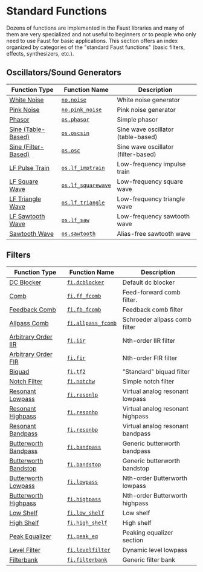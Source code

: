 # Standard Functions

Dozens of functions are implemented in the Faust libraries and many of them are very specialized and not useful to beginners or to people who only need to use Faust for basic applications. This section offers an index organized by categories of the "standard Faust functions" (basic filters, effects, synthesizers, etc.).

## Oscillators/Sound Generators

<div class="table-begin"></div>

Function Type | Function Name | Description
--- | --- | ---
[White Noise](#noise) | [`no.`](#noise.lib)[`noise`](#noise) | White noise generator
[Pink Noise](#pink_noise) | [`no.`](#noise.lib)[`pink_noise`](#pink_noise) | Pink noise generator
[Phasor](#phasor) | [`os.`](#miscoscillator.lib)[`phasor`](#phasor) | Simple phasor
[Sine (Table-Based)](#oscsin) | [`os.`](#miscoscillator.lib)[`oscsin`](#oscsin) | Sine wave oscillator (table-based)
[Sine (Filter-Based)](#osc) | [`os.`](#miscoscillator.lib)[`osc`](#osc) | Sine wave oscillator (filter-based)
[LF Pulse Train](#lf_imptrain) | [`os.`](#miscoscillator.lib)[`lf_imptrain`](#lf_imptrain) | Low-frequency impulse train
[LF Square Wave](#lf_squarewave) | [`os.`](#miscoscillator.lib)[`lf_squarewave`](#lf_squarewave) | Low-frequency square wave
[LF Triangle Wave](#lf_triangle) | [`os.`](#miscoscillator.lib)[`lf_triangle`](#lf_triangle) | Low-frequency triangle wave
[LF Sawtooth Wave](#lf_saw) | [`os.`](#miscoscillator.lib)[`lf_saw`](#lf_saw) | Low-frequency sawtooth wave
[Sawtooth Wave](#sawtooth) | [`os.`](#miscoscillator.lib)[`sawtooth`](#sawtooth) | Alias-free sawtooth wave

<div class="table-end"></div>

## Filters

<div class="table-begin"></div>

Function Type | Function Name | Description
--- | --- | ---
[DC Blocker](#dcblocker) | [`fi.`](#filter.lib)[`dcblocker`](#dcblocker) | Default dc blocker
[Comb](#ff_fcomb) | [`fi.`](#filter.lib)[`ff_fcomb`](#ff_fcomb) | Feed-forward comb filter.
[Feedback Comb](#fb_fcomb) | [`fi.`](#filter.lib)[`fb_fcomb`](#fb_fcomb) | Feedback comb filter
[Allpass Comb](#allpass_fcomb) | [`fi.`](#filter.lib)[`allpass_fcomb`](#allpass_fcomb) | Schroeder allpass comb filter
[Arbitrary Order IIR](#iir) | [`fi.`](#filter.lib)[`iir`](#iir) | Nth-order IIR filter
[Arbitrary Order FIR](#fir) | [`fi.`](#filter.lib)[`fir`](#fir) | Nth-order FIR filter
[Biquad](#tf2) | [`fi.`](#filter.lib)[`tf2`](#tf2) | "Standard" biquad filter
[Notch Filter](#notchw) | [`fi.`](#filter.lib)[`notchw`](#notchw) | Simple notch filter
[Resonant Lowpass](#resonlp) | [`fi.`](#filter.lib)[`resonlp`](#resonlp) | Virtual analog resonant lowpass
[Resonant Highpass](#resonhp) | [`fi.`](#filter.lib)[`resonhp`](#resonhp) | Virtual analog resonant highpass
[Resonant Bandpass](#resonbp) | [`fi.`](#filter.lib)[`resonbp`](#resonbp) | Virtual analog resonant bandpass
[Butterworth Bandpass](#bandpass) | [`fi.`](#filter.lib)[`bandpass`](#bandpass) | Generic butterworth bandpass
[Butterworth Bandstop](#bandstop) | [`fi.`](#filter.lib)[`bandstop`](#bandstop) | Generic butterworth bandstop
[Butterworth Lowpass](#lowpass) | [`fi.`](#filter.lib)[`lowpass`](#lowpass) | Nth-order Butterworth lowpass
[Butterworth Highpass](#highpass) | [`fi.`](#filter.lib)[`highpass`](#highpass) | Nth-order Butterworth highpass
[Low Shelf](#low_shelf) | [`fi.`](#filter.lib)[`low_shelf`](#low_shelf) | Low shelf
[High Shelf](#high_shelf) | [`fi.`](#filter.lib)[`high_shelf`](#high_shelf) | High shelf
[Peak Equalizer](#peak_eq) | [`fi.`](#filter.lib)[`peak_eq`](#peak_eq) | Peaking equalizer section
[Level Filter](#levelfilter) | [`fi.`](#filter.lib)[`levelfilter`](#levelfilter) | Dynamic level lowpass
[Filterbank](#filterbank) | [`fi.`](#filter.lib)[`filterbank`](#filterbank) | Generic filter bank


<div class="table-end"></div>

<script type="text/javascript">
(function() {
    $('div.table-begin').nextUntil('div.table-end', 'table').addClass('table table-bordered');
	})();
</script>
	
